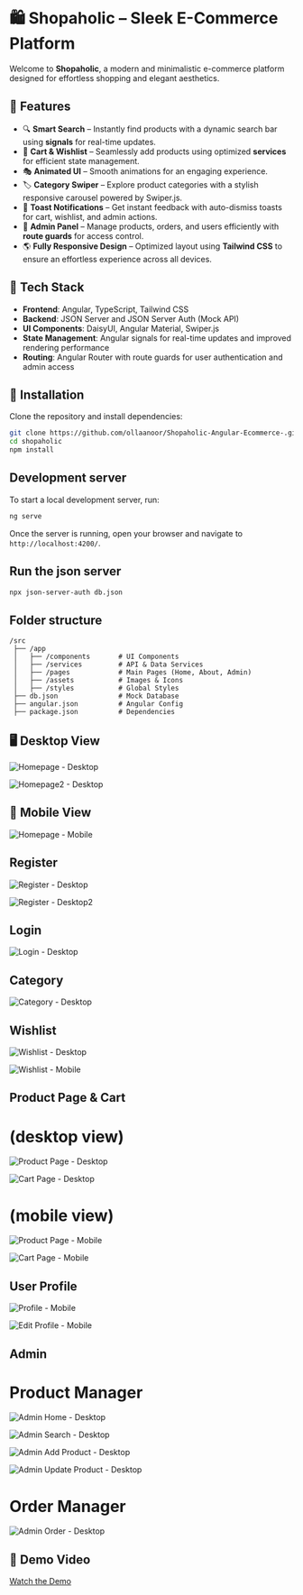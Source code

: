 # 🛍 Shopaholic – Sleek E-Commerce Platform

Welcome to **Shopaholic**, a modern and minimalistic e-commerce platform designed for effortless shopping and elegant aesthetics.

## 🌟 Features
- 🔍 **Smart Search** – Instantly find products with a dynamic search bar using **signals** for real-time updates.
- 🛒 **Cart & Wishlist** – Seamlessly add products using optimized **services** for efficient state management.
- 🎭 **Animated UI** – Smooth animations for an engaging experience.
- 🏷 **Category Swiper** – Explore product categories with a stylish responsive carousel powered by Swiper.js.
- 🔔 **Toast Notifications** – Get instant feedback with auto-dismiss toasts for cart, wishlist, and admin actions.
- 🔐 **Admin Panel** – Manage products, orders, and users efficiently with **route guards** for access control.
- 🌎 **Fully Responsive Design** – Optimized layout using **Tailwind CSS** to ensure an effortless experience across all devices.

## 🚀 Tech Stack
- **Frontend**: Angular, TypeScript, Tailwind CSS  
- **Backend**: JSON Server and JSON Server Auth (Mock API)  
- **UI Components**: DaisyUI, Angular Material, Swiper.js  
- **State Management**: Angular signals for real-time updates and improved rendering performance
- **Routing**: Angular Router with route guards for user authentication and admin access

## 🔧 Installation
Clone the repository and install dependencies:

```sh
git clone https://github.com/ollaanoor/Shopaholic-Angular-Ecommerce-.git
cd shopaholic
npm install
```

## Development server

To start a local development server, run:

```bash
ng serve
```

Once the server is running, open your browser and navigate to `http://localhost:4200/`. 

## Run the json server

```bash
npx json-server-auth db.json
```

## Folder structure
```
/src
 ├── /app
 │   ├── /components       # UI Components
 │   ├── /services         # API & Data Services
 │   ├── /pages            # Main Pages (Home, About, Admin)
 │   ├── /assets           # Images & Icons
 │   ├── /styles           # Global Styles
 ├── db.json               # Mock Database
 ├── angular.json          # Angular Config
 ├── package.json          # Dependencies
```

## 🖥️ Desktop View
![Homepage - Desktop](src/assets/screenshots/home.png)

![Homepage2 - Desktop](src/assets/screenshots/home-products.png)

## 📱 Mobile View
![Homepage - Mobile](src/assets/screenshots/home-mobile.png)

## Register
![Register - Desktop](src/assets/screenshots/register-step-1.png)

![Register - Desktop2](src/assets/screenshots/register-step-2.png)

## Login
![Login - Desktop](src/assets/screenshots/login.png)

## Category
![Category - Desktop](src/assets/screenshots/category.png)

## Wishlist
![Wishlist - Desktop](src/assets/screenshots/wishlist.png)

![Wishlist - Mobile](src/assets/screenshots/wishlist-mobile.png)

## Product Page & Cart 
# (desktop view)
![Product Page - Desktop](src/assets/screenshots/product-page.png)

![Cart Page - Desktop](src/assets/screenshots/cart.png)

# (mobile view)
![Product Page - Mobile](src/assets/screenshots/product-mobile.png)

![Cart Page - Mobile](src/assets/screenshots/cart-mobile.png)

## User Profile
![Profile - Mobile](src/assets/screenshots/profile.png)

![Edit Profile - Mobile](src/assets/screenshots/edit-profile.png)

## Admin
# Product Manager
![Admin Home - Desktop](src/assets/screenshots/admin-product-manager.png)

![Admin Search - Desktop](src/assets/screenshots/admin-product-manager-search.png)

![Admin Add Product - Desktop](src/assets/screenshots/admin-add-product.png)

![Admin Update Product - Desktop](src/assets/screenshots/admin-update-product.png)

# Order Manager
![Admin Order - Desktop](src/assets/screenshots/admin-order-manager.png)

## 🎥 Demo Video
[Watch the Demo](https://drive.google.com/file/d/1K3ph5oBJpHlH2unBS_CnNydgPH_jnlnj/view?usp=drive_link)